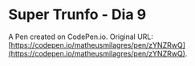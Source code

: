# Super Trunfo - Dia 9

A Pen created on CodePen.io. Original URL: [https://codepen.io/matheusmilagres/pen/zYNZRwQ](https://codepen.io/matheusmilagres/pen/zYNZRwQ).


